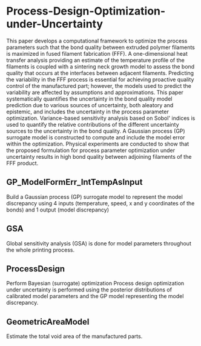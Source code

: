 # Process-Design-Optimization-under-Uncertainty
This paper develops a computational framework to optimize the process parameters such that the bond quality between extruded polymer filaments is maximized in fused filament fabrication (FFF). A one-dimensional heat transfer analysis providing an estimate of the temperature profile of the filaments is coupled with a sintering neck growth model to assess the bond quality that occurs at the interfaces between adjacent filaments. Predicting the variability in the FFF process is essential for achieving proactive quality control of the manufactured part; however, the models used to predict the variability are affected by assumptions and approximations. This paper systematically quantifies the uncertainty in the bond quality model prediction due to various sources of uncertainty, both aleatory and epistemic, and includes the uncertainty in the process parameter optimization. Variance-based sensitivity analysis based on Sobol' indices is used to quantify the relative contributions of the different uncertainty sources to the uncertainty in the bond quality. A Gaussian process (GP) surrogate model is constructed to compute and include the model error within the optimization. Physical experiments are conducted to show that the proposed formulation for process parameter optimization under uncertainty results in high bond quality between adjoining filaments of the FFF product.

## GP_ModelFormErr_IntTempAsInput
Build a Gaussian process (GP) surrogate model to represent the model discrepancy using 4 inputs (temperature, speed, x and y coordinates of the bonds) and 1 output (model discrepancy)

## GSA
Global sensitivity analysis (GSA) is done for model parameters throughout the whole printing process.

## ProcessDesign
Perform Bayesian (surrogate) optimization
Process design optimization under uncertainty is performed using the posterior distributions of calibrated model parameters and the GP model representing the model discrepancy.

## GeometricAreaModel
Estimate the total void area of the manufactured parts.